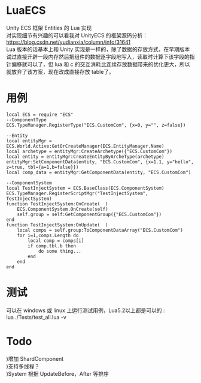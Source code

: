 # LuaECS
Unity ECS 框架 Entities 的 Lua 实现  
对实现细节有兴趣的可以看我对 UnityECS 的框架源码分析：https://blog.csdn.net/yudianxia/column/info/31641   
Lua 版本的话基本上和 Unity 实现是一样的，除了数据的存放方式，在早期版本试过直接开辟一段内存然后把组件的数据逐字段地写入，读取时计算下该字段的指针偏移就可以了，但 lua 和 c 的交互消耗比连续存放数据带来的优化更大，所以就放弃了该方案，现在改成直接存放 table了。  

# 用例
```  
local ECS = require "ECS"
--ComponentType
ECS.TypeManager.RegisterType("ECS.CustomCom", {x=0, y="", z=false})

--Entity
local entityMgr = ECS.World.Active:GetOrCreateManager(ECS.EntityManager.Name)
local archetype = entityMgr:CreateArchetype({"ECS.CustomCom"})
local entity = entityMgr:CreateEntityByArcheType(archetype)
entityMgr:SetComponentData(entity, "ECS.CustomCom", {x=1.1, y="hello", z=true, tbl={a=1,b=false}})
local comp_data = entityMgr:GetComponentData(entity, "ECS.CustomCom")

--ComponentSystem
local TestInjectSystem = ECS.BaseClass(ECS.ComponentSystem)
ECS.TypeManager.RegisterScriptMgr("TestInjectSystem", TestInjectSystem)
function TestInjectSystem:OnCreate(  )
	ECS.ComponentSystem.OnCreate(self)
	self.group = self:GetComponentGroup({"ECS.CustomCom"})
end
function TestInjectSystem:OnUpdate(  )
	local comps = self.group:ToComponentDataArray("ECS.CustomCom")
	for i=1,comps.Length do
		local comp = comps[i]
		if comp.tbl.b then
			do some thing...
		end
	end
end
```  

# 测试
可以在 windows 或 linux 上运行测试用例，Lua5.2以上都是可以的 :  
lua ./Tests/test_all.lua -v  

# Todo
)增加 ShardComponent  
)支持多线程？  
)System 根据 UpdateBefore，After 等排序  
